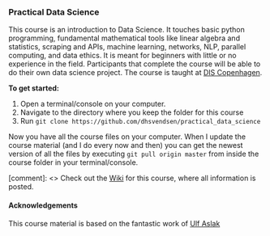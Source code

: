 ### Practical Data Science

This course is an introduction to Data Science. It touches basic python programming, fundamental mathematical tools like linear algebra and statistics, scraping and APIs, machine learning, networks, NLP, parallel computing, and data ethics. It is meant for beginners with little or no experience in the field. Participants that complete the course will be able to do their own data science project. The course is taught at [DIS Copenhagen](https://disabroad.org/copenhagen/courses/computation-analyses-big-data/).

**To get started:**

1. Open a terminal/console on your computer.
2. Navigate to the directory where you keep the folder for this course
3. Run `git clone https://github.com/dhsvendsen/practical_data_science`

Now you have all the course files on your computer. When I update the course material (and I do every now and then) you can get the newest version of all the files by executing `git pull origin master` from inside the course folder in your terminal/console.

[comment]: <> Check out the [Wiki](https://github.com/ulfaslak/practical_data_science/wiki) for this course, where all information is posted.

#### Acknowledgements
This course material is based on the fantastic work of [Ulf Aslak](https://github.com/ulfaslak)
